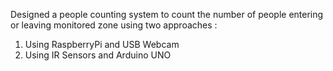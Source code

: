Designed a people counting system to count the number of people entering or leaving monitored zone using two approaches :

1. Using RaspberryPi and USB Webcam
2. Using IR Sensors and Arduino UNO
